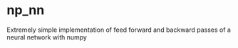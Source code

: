 # np_nn
Extremely simple implementation of feed forward and backward passes of a neural network with numpy
